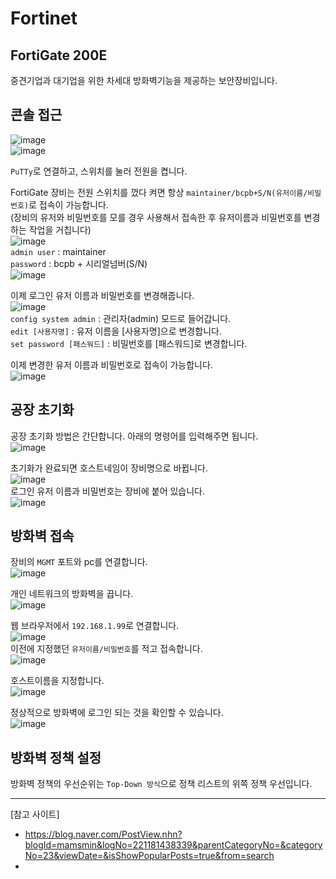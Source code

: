 # Fortinet

## FortiGate 200E

중견기업과 대기업을 위한 차세대 방화벽기능을 제공하는 보안장비입니다.

## 콘솔 접근

![image](https://user-images.githubusercontent.com/43658658/142091243-7afa12ec-8d05-432a-a71e-715edc67ef9c.png)   
![image](https://user-images.githubusercontent.com/43658658/142091279-04b00ff4-0c86-4d47-9c78-371e3205581f.png)   

`PuTTy`로 연결하고, 스위치를 눌러 전원을 켭니다.   

FortiGate 장비는 전원 스위치를 껐다 켜면 항상 `maintainer/bcpb+S/N(유저이름/비밀번호)`로 접속이 가능합니다.   
(장비의 유저와 비밀번호를 모를 경우 사용해서 접속한 후 유저이름과 비밀번호를 변경하는 작업을 거칩니다)   
![image](https://user-images.githubusercontent.com/43658658/142091394-29e4b285-cd0e-42f0-a53d-0adb4f493281.png)   
`admin user` : maintainer   
`password` : bcpb + 시리얼넘버(S/N)   
![image](https://user-images.githubusercontent.com/43658658/142091483-271a3b5d-5019-4efa-9353-f6d5679bda96.png)   

이제 로그인 유저 이름과 비밀번호를 변경해줍니다.   
![image](https://user-images.githubusercontent.com/43658658/142091824-3fca0f5a-17df-4dd9-89bb-e0a0fe1c8213.png)   
`config system admin` : 관리자(admin) 모드로 들어갑니다.   
`edit [사용자명]` : 유저 이름을 [사용자명]으로 변경합니다.   
`set password [패스워드]` : 비밀번호를 [패스워드]로 변경합니다.

이제 변경한 유저 이름과 비밀번호로 접속이 가능합니다.   
![image](https://user-images.githubusercontent.com/43658658/142091938-e810342e-65d8-447a-88a0-53a36f69fd9b.png)

## 공장 초기화

공장 초기화 방법은 간단합니다. 아래의 명령어를 입력해주면 됩니다.   
![image](https://user-images.githubusercontent.com/43658658/142092631-27cd6edc-1a8c-4a10-9344-6291a70e6dd7.png)

초기화가 완료되면 호스트네임이 장비명으로 바뀝니다.   
![image](https://user-images.githubusercontent.com/43658658/142092964-db5ed58c-d980-49ed-ba45-f73278b41fdb.png)   
로그인 유저 이름과 비밀번호는 장비에 붙어 있습니다.   
![image](https://user-images.githubusercontent.com/43658658/142093084-435a871e-cb61-47de-9b49-288e9329d451.png)

## 방화벽 접속

장비의 `MGMT` 포트와 pc를 연결합니다.   
![image](https://user-images.githubusercontent.com/43658658/142118491-9d2aec7a-a1ba-4308-8e79-a73fb03ca5a3.png)

개인 네트워크의 방화벽을 끕니다.   
![image](https://user-images.githubusercontent.com/43658658/142119105-128ff452-5d43-4a65-a0a3-7b1c54be37cc.png)   

웹 브라우저에서 `192.168.1.99`로 연결합니다.   
![image](https://user-images.githubusercontent.com/43658658/142119611-0ad957dd-fcc8-4845-8f24-8ada50c55fcb.png)   
이전에 지정했던 `유저이름/비밀번호`를 적고 접속합니다.   
![image](https://user-images.githubusercontent.com/43658658/142119807-ea045d96-b584-47ba-ba1a-c3577d7b2559.png)

호스트이름을 지정합니다.   
![image](https://user-images.githubusercontent.com/43658658/142121065-0db7725f-7b18-4214-ab4c-dbfc5fc8de7a.png)

정상적으로 방화벽에 로그인 되는 것을 확인할 수 있습니다.   
![image](https://user-images.githubusercontent.com/43658658/142123136-1fdb0eec-83f9-4a01-bd8b-0ea051f6722d.png)

## 방화벽 정책 설정

방화벽 정책의 우선순위는 `Top-Down 방식`으로 정책 리스트의 위쪽 정책 우선입니다.



---

[참고 사이트]   
* https://blog.naver.com/PostView.nhn?blogId=mamsmin&logNo=221181438339&parentCategoryNo=&categoryNo=23&viewDate=&isShowPopularPosts=true&from=search
* 
